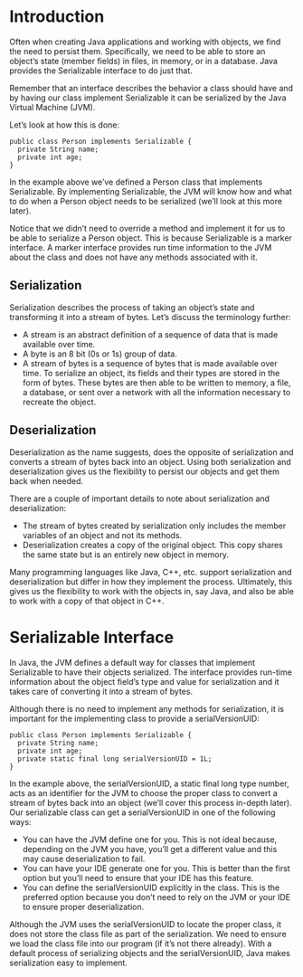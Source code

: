# Introduction
Often when creating Java applications and working with objects, we find the need to persist them. Specifically, we need to be able to store an object’s state (member fields) in files, in memory, or in a database. Java provides the Serializable interface to do just that.

Remember that an interface describes the behavior a class should have and by having our class implement Serializable it can be serialized by the Java Virtual Machine (JVM).

Let’s look at how this is done:
```
public class Person implements Serializable {
  private String name;
  private int age;
}
```
In the example above we’ve defined a Person class that implements Serializable. By implementing Serializable, the JVM will know how and what to do when a Person object needs to be serialized (we’ll look at this more later).

Notice that we didn’t need to override a method and implement it for us to be able to serialize a Person object. This is because Serializable is a marker interface. A marker interface provides run time information to the JVM about the class and does not have any methods associated with it.



## Serialization

Serialization describes the process of taking an object’s state and transforming it into a stream of bytes. Let’s discuss the terminology further:

* A stream is an abstract definition of a sequence of data that is made available over time.
* A byte is an 8 bit (0s or 1s) group of data.
* A stream of bytes is a sequence of bytes that is made available over time.
To serialize an object, its fields and their types are stored in the form of bytes. These bytes are then able to be written to memory, a file, a database, or sent over a network with all the information necessary to recreate the object.

## Deserialization
Deserialization as the name suggests, does the opposite of serialization and converts a stream of bytes back into an object. Using both serialization and deserialization gives us the flexibility to persist our objects and get them back when needed.

There are a couple of important details to note about serialization and deserialization:

* The stream of bytes created by serialization only includes the member variables of an object and not its methods.
* Deserialization creates a copy of the original object. This copy shares the same state but is an entirely new object in memory.

Many programming languages like Java, C++, etc. support serialization and deserialization but differ in how they implement the process. Ultimately, this gives us the flexibility to work with the objects in, say Java, and also be able to work with a copy of that object in C++.

# Serializable Interface
In Java, the JVM defines a default way for classes that implement Serializable to have their objects serialized. The interface provides run-time information about the object field’s type and value for serialization and it takes care of converting it into a stream of bytes.

Although there is no need to implement any methods for serialization, it is important for the implementing class to provide a serialVersionUID:
```
public class Person implements Serializable {
  private String name;
  private int age;
  private static final long serialVersionUID = 1L; 
} 
```
In the example above, the serialVersionUID, a static final long type number, acts as an identifier for the JVM to choose the proper class to convert a stream of bytes back into an object (we’ll cover this process in-depth later). Our serializable class can get a serialVersionUID in one of the following ways:

* You can have the JVM define one for you. This is not ideal because, depending on the JVM you have, you’ll get a different value and this may cause deserialization to fail.
* You can have your IDE generate one for you. This is better than the first option but you’ll need to ensure that your IDE has this feature.
* You can define the serialVersionUID explicitly in the class. This is the preferred option because you don’t need to rely on the JVM or your IDE to ensure proper deserialization.

Although the JVM uses the serialVersionUID to locate the proper class, it does not store the class file as part of the serialization. We need to ensure we load the class file into our program (if it’s not there already). With a default process of serializing objects and the serialVersionUID, Java makes serialization easy to implement.
